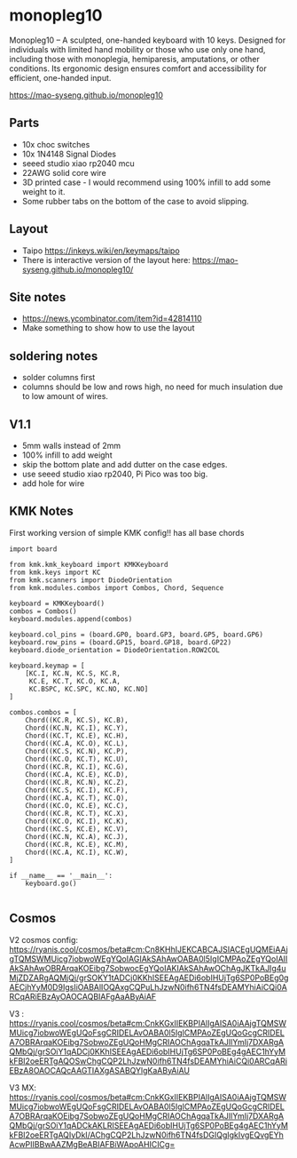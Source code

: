 # monopleg10
Monopleg10 – A sculpted, one-handed keyboard with 10 keys. Designed for individuals with limited hand mobility or those who use only one hand, including those with monoplegia, hemiparesis, amputations, or other conditions. Its ergonomic design ensures comfort and accessibility for efficient, one-handed input.

https://mao-syseng.github.io/monopleg10

## Parts
- 10x choc switches
- 10x 1N4148 Signal Diodes
- seeed studio xiao rp2040 mcu
- 22AWG solid core wire
- 3D printed case - I would recommend using 100% infill to add some weight to it.
- Some rubber tabs on the bottom of the case to avoid slipping.


## Layout
- Taipo https://inkeys.wiki/en/keymaps/taipo
- There is interactive version of the layout here: https://mao-syseng.github.io/monopleg10/


## Site notes
- https://news.ycombinator.com/item?id=42814110
- Make something to show how to use the layout

## soldering notes
- solder columns first
- columns should be low and rows high, no need for much insulation due to low amount of wires.

## V1.1
- 5mm walls instead of 2mm
- 100% infill to add weight
- skip the bottom plate and add dutter on the case edges.
- use seeed studio xiao rp2040, Pi Pico was too big.
- add hole for wire

## KMK Notes
First working version of simple KMK config!! has all base chords
```
import board

from kmk.kmk_keyboard import KMKKeyboard
from kmk.keys import KC
from kmk.scanners import DiodeOrientation
from kmk.modules.combos import Combos, Chord, Sequence

keyboard = KMKKeyboard()
combos = Combos()
keyboard.modules.append(combos)

keyboard.col_pins = (board.GP0, board.GP3, board.GP5, board.GP6)
keyboard.row_pins = (board.GP15, board.GP18, board.GP22)
keyboard.diode_orientation = DiodeOrientation.ROW2COL

keyboard.keymap = [
    [KC.I, KC.N, KC.S, KC.R,
     KC.E, KC.T, KC.O, KC.A,
     KC.BSPC, KC.SPC, KC.NO, KC.NO]
]

combos.combos = [
    Chord((KC.R, KC.S), KC.B),
    Chord((KC.N, KC.I), KC.Y),
    Chord((KC.T, KC.E), KC.H),
    Chord((KC.A, KC.O), KC.L),
    Chord((KC.S, KC.N), KC.P),
    Chord((KC.O, KC.T), KC.U),
    Chord((KC.R, KC.I), KC.G),
    Chord((KC.A, KC.E), KC.D),
    Chord((KC.R, KC.N), KC.Z),
    Chord((KC.S, KC.I), KC.F),
    Chord((KC.A, KC.T), KC.Q),
    Chord((KC.O, KC.E), KC.C),
    Chord((KC.R, KC.T), KC.X),
    Chord((KC.O, KC.I), KC.K),
    Chord((KC.S, KC.E), KC.V),
    Chord((KC.N, KC.A), KC.J),
    Chord((KC.R, KC.E), KC.M),
    Chord((KC.A, KC.I), KC.W),
]

if __name__ == '__main__':
    keyboard.go()


```

## Cosmos 
V2 cosmos config: https://ryanis.cool/cosmos/beta#cm:Cn8KHhIJEKCABCAJSIACEgUQMEiAAjgTQMSWMUicg7iobwoWEgYQoIAGIAkSAhAwOABA0l5IgICMPAoZEgYQoIAIIAkSAhAwOBRArqaKOEibg7SobwocEgYQoIAKIAkSAhAwOChAgJKTkAJIg4uMjZDZARgAQMjQj/grSOKY1tADCj0KKhISEEAgAEDi6obIHUjTg6SP0PoBEg0gAECjhYyM0D9IgsIiOABAlIOQAxgCQPuLhJzwN0ifh6TN4fsDEAMYhiAiCQi0ARCqARiEBzAyOAOCAQBIAFgAaAByAiAF 

V3 : https://ryanis.cool/cosmos/beta#cm:CnkKGxIIEKBPIAlIgAISA0iAAjgTQMSWMUicg7iobwoWEgUQoFsgCRIDELAvOABA0l5IgICMPAoZEgUQoGcgCRIDELA7OBRArqaKOEibg7SobwoZEgUQoHMgCRIAOChAgqaTkAJIlYmIj7DXARgAQMbQj/grSOiY1qADCj0KKhISEEAgAEDi6obIHUjTg6SP0PoBEg4gAEC1hYyMkFBI2oeERTgAQOSwChgCQP2LhJzwN0ifh6TN4fsDEAMYhiAiCQi0ARCqARiEBzA8OAOCAQcAAGTIAXgASABQYlgKaAByAiAU

V3 MX: https://ryanis.cool/cosmos/beta#cm:CnkKGxIIEKBPIAlIgAISA0iAAjgTQMSWMUicg7iobwoWEgUQoFsgCRIDELAvOABA0l5IgICMPAoZEgUQoGcgCRIDELA7OBRArqaKOEibg7SobwoZEgUQoHMgCRIAOChAgqaTkAJIlYmIj7DXARgAQMbQj/grSOiY1qADCkAKLRISEEAgAEDi6obIHUjTg6SP0PoBEg4gAEC1hYyMkFBI2oeERTgAQIyDkI/AChgCQP2LhJzwN0ifh6TN4fsDGIQgIgkIvgEQvgEYhAcwPIIBBwAAZMgBeABIAFBiWApoAHICICg=
